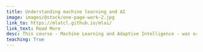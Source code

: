 ```yaml
---
title: Understanding machine learning and AI
image: images/@stock/one-page-work-2.jpg
link_to: https://mlatcl.github.io/mlai/ 
link_text: Read More
desc: This course - Machine Learning and Adaptive Intelligence - was originally delivered at the University of Sheffield (2011-2015), but has been updated with current material to introduce key concepts and methods in machine learning.
teaching: True
---
```

